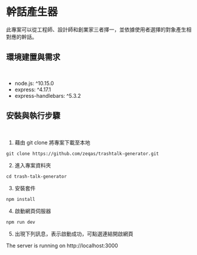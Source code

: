 # 幹話產生器

此專案可以從工程師、設計師和創業家三者擇一，並依據使用者選擇的對象產生相對應的幹話。


## 環境建置與需求

<br>

* node.js: ^10.15.0
* express: ^4.17.1
* express-handlebars: ^5.3.2

## 安裝與執行步驟

<br>

1. 藉由 git clone 將專案下載至本地
```
git clone https://github.com/zeqas/trashtalk-generator.git
```
2. 進入專案資料夾
```
cd trash-talk-generator
```
3. 安裝套件
```
npm install
```
4. 啟動網頁伺服器
```
npm run dev
```
5. 出現下列訊息，表示啟動成功，可點選連結開啟網頁

The server is running on http://localhost:3000
